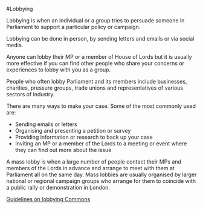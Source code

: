 #Lobbying

Lobbying is when an individual or a group tries to persuade someone in Parliament to support a particular policy or campaign. 

Lobbying can be done in person, by sending letters and emails or via social media.

Anyone can lobby their MP or a member of House of Lords but it is usually more effective if you can find other people who share your concerns or experiences to lobby with you as a group.

People who often lobby Parliament and its members include businesses, charities, pressure groups, trade unions and representatives of various sectors of industry.

There are many ways to make your case. Some of the most commonly used are:

* Sending emails or letters
* Organising and presenting a petition or survey
* Providing information or research to back up your case
* Inviting an MP or a member of the Lords to a meeting or event where they can find out more about the issue

A mass lobby is when a large number of people contact their MPs and members of the Lords in advance and arrange to meet with them at Parliament all on the same day. Mass lobbies are usually organised by larger national or regional campaign groups who arrange for them to coincide with a public rally or demonstration in London.

[Guidelines on lobbying Commons](https://www.publications.parliament.uk/pa/cm201516/cmcode/1076/107606.htm)